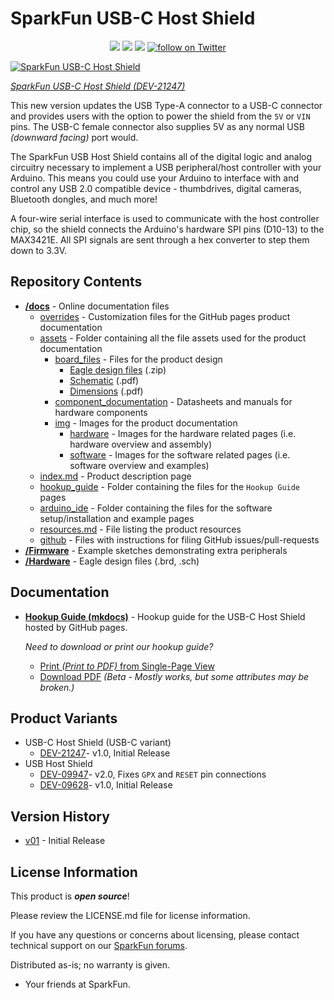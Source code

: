 SparkFun USB-C Host Shield
========================================

<p align="center">
	<a href="https://github.com/sparkfun/SparkFun_USB-C_Host_Shield/issues" alt="Issues">
		<img src="https://img.shields.io/github/issues/sparkfun/SparkFun_USB-C_Host_Shield.svg" /></a>
	<a href="https://github.com/sparkfun/SparkFun_USB-C_Host_Shield/actions" alt="Actions">
		<img src="https://github.com/sparkfun/SparkFun_USB-C_Host_Shield/actions/workflows/mkdocs.yml/badge.svg" /></a>
	<a href="https://github.com/sparkfun/SparkFun_USB-C_Host_Shield/blob/master/LICENSE.md" alt="License">
		<img src="https://img.shields.io/badge/license-CC%20BY--SA%204.0-EF9421.svg" /></a>
	<a href="https://twitter.com/intent/follow?screen_name=sparkfun">
		<img src="https://img.shields.io/twitter/follow/sparkfun.svg?style=social&logo=twitter" alt="follow on Twitter"></a>
</p>


[![SparkFun USB-C Host Shield](https://cdn.sparkfun.com/assets/parts/2/1/0/0/8/SparkFun_USB-C_Host_Shield-_01.jpg)](https://www.sparkfun.com/products/21247)

*[SparkFun USB-C Host Shield (DEV-21247)](https://www.sparkfun.com/products/21247)*

This new version updates the USB Type-A connector to a USB-C connector and provides users with the option to power the shield from the `5V` or	`VIN` pins. The USB-C female connector also supplies 5V as any normal USB *(downward facing)* port would.

The SparkFun USB Host Shield contains all of the digital logic and analog circuitry necessary to implement a USB peripheral/host controller with your Arduino. This means you could use your Arduino to interface with and control any USB 2.0 compatible device - thumbdrives, digital cameras, Bluetooth dongles, and much more!

A four-wire serial interface is used to communicate with the host controller chip, so the shield connects the Arduino's hardware SPI pins (D10-13) to the MAX3421E. All SPI signals are sent through a hex converter to step them down to 3.3V.


Repository Contents
-------------------

* **[/docs](/docs/)** - Online documentation files
	* [overrides](/docs/overrides/) - Customization files for the GitHub pages product documentation
	* [assets](/docs/assets/) - Folder containing all the file assets used for the product documentation
		* [board_files](/docs/assets/board_files/) - Files for the product design
			* [Eagle design files](/docs/assets/board_files/eagle_files.zip) (.zip)
			* [Schematic](/docs/assets/board_files/schematic.pdf) (.pdf)
			* [Dimensions](/docs/assets/board_files/dimensions.pdf) (.pdf)
		* [component_documentation](/docs/assets/component_documentation/) - Datasheets and manuals for hardware components
		* [img](/docs/assets/img/) - Images for the product documentation
			* [hardware](/docs/assets/img/hardware/) - Images for the hardware related pages (i.e. hardware overview and assembly)
			* [software](/docs/assets/img/examples) - Images for the software related pages (i.e. software overview and examples)
	* [index.md](/docs/index.md) - Product description page
	* [hookup_guide](/docs/hookup_guide/) - Folder containing the files for the `Hookup Guide` pages
	* [arduino_ide](/docs/arduino_ide) - Folder containing the files for the software setup/installation and example pages
	* [resources.md](/docs/resources.md) - File listing the product resources
	* [github](/docs/github/) - Files with instructions for filing GitHub issues/pull-requests
* **[/Firmware](/Firmware/)** - Example sketches demonstrating extra peripherals
* **[/Hardware](/Hardware/)** - Eagle design files (.brd, .sch)

Documentation
--------------
* **[Hookup Guide (mkdocs)](http://docs.sparkfun.com/SparkFun_USB-C_Host_Shield/)** - Hookup guide for the USB-C Host Shield hosted by GitHub pages.

	*Need to download or print our hookup guide?*

	* [Print *(Print to PDF)* from Single-Page View](http://docs.sparkfun.com/SparkFun_USB-C_Host_Shield/hookup_guide/single_page)
	* [Download PDF](http://docs.sparkfun.com/SparkFun_USB-C_Host_Shield/assets/board_files/hookup_guide.pdf) *(Beta - Mostly works, but some attributes may be broken.)*

Product Variants
----------------
* USB-C Host Shield (USB-C variant)
	* [DEV-21247](https://www.sparkfun.com/products/21247)- v1.0, Initial Release
* USB Host Shield
	* [DEV-09947](https://www.sparkfun.com/products/retired/9947)- v2.0, Fixes `GPX` and `RESET` pin connections
	* [DEV-09628](https://www.sparkfun.com/products/retired/9628)- v1.0, Initial Release

Version History
---------------
* [v01](https://github.com/sparkfun/SparkFun_USB-C_Host_Shield/releases/tag/v10) - Initial Release


License Information
-------------------

This product is _**open source**_! 

Please review the LICENSE.md file for license information. 

If you have any questions or concerns about licensing, please contact technical support on our [SparkFun forums](https://forum.sparkfun.com/viewforum.php?f=152).

Distributed as-is; no warranty is given.

- Your friends at SparkFun.
